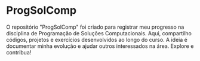# ProgSolComp
O repositório "ProgSolComp" foi criado para registrar meu progresso na disciplina de Programação de Soluções Computacionais. Aqui, compartilho códigos, projetos e exercícios desenvolvidos ao longo do curso. A ideia é documentar minha evolução e ajudar outros interessados na área. Explore e contribua!

